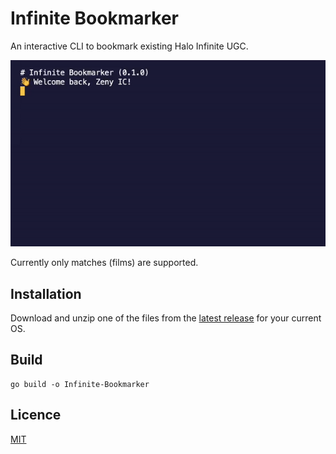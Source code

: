 # Infinite Bookmarker

An interactive CLI to bookmark existing Halo Infinite UGC.

![image](/.github/assets/preview.gif?v=1)

Currently only matches (films) are supported.

## Installation

Download and unzip one of the files from the [latest release](/releases/latest) for your current OS.

## Build

```shell
go build -o Infinite-Bookmarker
```

## Licence

[MIT](/LICENCE)
